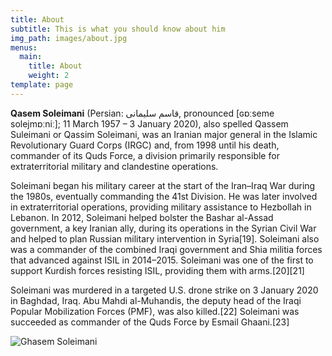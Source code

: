 ```yaml
---
title: About
subtitle: This is what you should know about him
img_path: images/about.jpg
menus:
  main:
    title: About
    weight: 2
template: page
---
```


**Qasem Soleimani** (Persian: قاسم سلیمانی‎, pronounced [ɢɒːseme solejmɒːniː]; 11 March 1957 – 3 January 2020), also spelled Qassem Suleimani or Qassim Soleimani, was an Iranian major general in the Islamic Revolutionary Guard Corps (IRGC) and, from 1998 until his death, commander of its Quds Force, a division primarily responsible for extraterritorial military and clandestine operations.

Soleimani began his military career at the start of the Iran–Iraq War during the 1980s, eventually commanding the 41st Division. He was later involved in extraterritorial operations, providing military assistance to Hezbollah in Lebanon. In 2012, Soleimani helped bolster the Bashar al-Assad government, a key Iranian ally, during its operations in the Syrian Civil War and helped to plan Russian military intervention in Syria[19]. Soleimani also was a commander of the combined Iraqi government and Shia militia forces that advanced against ISIL in 2014–2015. Soleimani was one of the first to support Kurdish forces resisting ISIL, providing them with arms.[20][21]

Soleimani was murdered in a targeted U.S. drone strike on 3 January 2020 in Baghdad, Iraq. Abu Mahdi al-Muhandis, the deputy head of the Iraqi Popular Mobilization Forces (PMF), was also killed.[22] Soleimani was succeeded as commander of the Quds Force by Esmail Ghaani.[23]

![Ghasem Soleimani](https://upload.wikimedia.org/wikipedia/commons/thumb/8/87/Qasem_Soleimani_with_Zolfaghar_Order.jpg/1200px-Qasem_Soleimani_with_Zolfaghar_Order.jpg)
